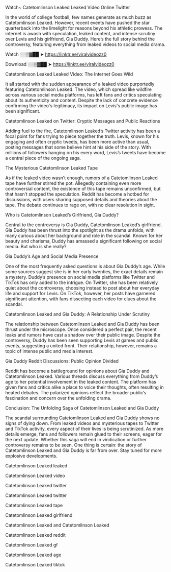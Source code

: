 Watch~ Catetomlinson Leaked Leaked Video Online Twitter

In the world of college football, few names generate as much buzz as Catetomlinson Leaked. However, recent events have pushed the star quarterback into the limelight for reasons beyond his athletic prowess. The internet is awash with speculation, leaked content, and intense scrutiny over Levis and his girlfriend, Gia Duddy. Here’s the full story behind the controversy, featuring everything from leaked videos to social media drama.

Watch ░░▒▓██ ➤ https://linktr.ee/viralvideozz0

Download ░░▒▓██ ➤ https://linktr.ee/viralvideozz0

Catetomlinson Leaked Leaked Video: The Internet Goes Wild

It all started with the sudden appearance of a leaked video purportedly featuring Catetomlinson Leaked. The video, which spread like wildfire across various social media platforms, has left fans and critics speculating about its authenticity and content. Despite the lack of concrete evidence confirming the video's legitimacy, its impact on Levis's public image has been significant.

Catetomlinson Leaked on Twitter: Cryptic Messages and Public Reactions

Adding fuel to the fire, Catetomlinson Leaked’s Twitter activity has been a focal point for fans trying to piece together the truth. Levis, known for his engaging and often cryptic tweets, has been more active than usual, posting messages that some believe hint at his side of the story. With millions of followers hanging on his every word, Levis’s tweets have become a central piece of the ongoing saga.

The Mysterious Catetomlinson Leaked Tape

As if the leaked video wasn’t enough, rumors of a Catetomlinson Leaked tape have further stirred the pot. Allegedly containing even more controversial content, the existence of this tape remains unconfirmed, but that hasn’t stopped the speculation. Reddit has become a hotbed for discussions, with users sharing supposed details and theories about the tape. The debate continues to rage on, with no clear resolution in sight.

Who is Catetomlinson Leaked’s Girlfriend, Gia Duddy?

Central to the controversy is Gia Duddy, Catetomlinson Leaked’s girlfriend. Gia Duddy has been thrust into the spotlight as the drama unfolds, with many curious about her background and role in the scandal. Known for her beauty and charisma, Duddy has amassed a significant following on social media. But who is she really?

Gia Duddy’s Age and Social Media Presence

One of the most frequently asked questions is about Gia Duddy’s age. While some sources suggest she is in her early twenties, the exact details remain a mystery. Duddy’s presence on social media platforms like Twitter and TikTok has only added to the intrigue. On Twitter, she has been relatively quiet about the controversy, choosing instead to post about her everyday life and support for Levis. On TikTok, however, her posts have garnered significant attention, with fans dissecting each video for clues about the scandal.

Catetomlinson Leaked and Gia Duddy: A Relationship Under Scrutiny

The relationship between Catetomlinson Leaked and Gia Duddy has been thrust under the microscope. Once considered a perfect pair, the recent leaks and rumors have cast a shadow over their public image. Despite the controversy, Duddy has been seen supporting Levis at games and public events, suggesting a united front. Their relationship, however, remains a topic of intense public and media interest.

Gia Duddy Reddit Discussions: Public Opinion Divided

Reddit has become a battleground for opinions about Gia Duddy and Catetomlinson Leaked. Various threads discuss everything from Duddy’s age to her potential involvement in the leaked content. The platform has given fans and critics alike a place to voice their thoughts, often resulting in heated debates. The polarized opinions reflect the broader public’s fascination and concern over the unfolding drama.

Conclusion: The Unfolding Saga of Catetomlinson Leaked and Gia Duddy

The scandal surrounding Catetomlinson Leaked and Gia Duddy shows no signs of dying down. From leaked videos and mysterious tapes to Twitter and TikTok activity, every aspect of their lives is being scrutinized. As more details emerge, fans and followers remain glued to their screens, eager for the next update. Whether this saga will end in vindication or further controversy remains to be seen. One thing is certain: the story of Catetomlinson Leaked and Gia Duddy is far from over. Stay tuned for more explosive developments.

Catetomlinson Leaked leaked

Catetomlinson Leaked video

Catetomlinson Leaked twitter

Catetomlinson Leaked twitter

Catetomlinson Leaked tape

Catetomlinson Leaked girlfriend

Catetomlinson Leaked and Catetomlinson Leaked

Catetomlinson Leaked reddit

Catetomlinson Leaked gf

Catetomlinson Leaked age

Catetomlinson Leaked tiktok